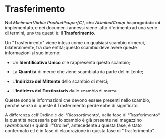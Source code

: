 # Trasferimento

<!--Spiegare che cos'è un trasferimento#super[G], la differenza con ordine#super[G] e riassortimento-->

Nel _Minimum Viable Product#super[G]_, che _ALimitedGroup_ ha progettato ed implementato, e nei documenti annessi viene fatto riferimento ad una serie di termini, uno tra questi è: il **Trasferimento**.

Un "Trasferimento" viene inteso come un qualsiasi scambio di merci, bilateralmente, tra due entità; questo scambio deve avere queste informazioni al suo interno:

- Un **Identificativo Unico** che rappresenta questo scambio;

- La **Quantità** di merce che viene scambiata da parte del mittente;

- L'**Indirizzo del Mittente** dello scambio di merci;

- L'**Indirizzo del Destinatario** dello scambio di merce.

Queste sono le informazioni che devono essere presenti nello scambio, perché senza di queste il Trasferimento perderebbe di significato.

A differenza dell'Ordine e del "Riassortimento", nella fase di "Trasferimento" la quantità necessaria per lo scambio è già presente nel magazzino (_warehouse_) e quindi l'"Ordine", antecedente a questa fase, è stato confermato ed è in fase di elaborazione in questa fase di "Trasferimento" .  
